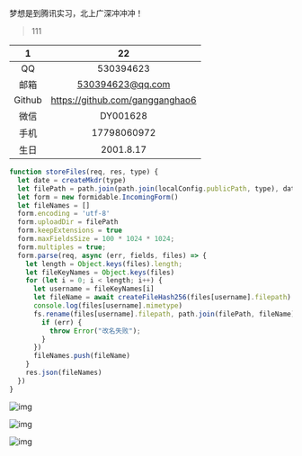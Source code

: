 
梦想是到腾讯实习，北上广深冲冲冲！

>111

|   1    |               22                |
| :----: | :-----------------------------: |
|   QQ   |            530394623            |
|  邮箱  |        530394623@qq.com         |
| Github | https://github.com/gangganghao6 |
|  微信  |            DY001628             |
|  手机  |           17798060972           |
|  生日  |            2001.8.17            |

```js
function storeFiles(req, res, type) {
  let date = createMkdr(type)
  let filePath = path.join(path.join(localConfig.publicPath, type), date)
  let form = new formidable.IncomingForm()
  let fileNames = []
  form.encoding = 'utf-8'
  form.uploadDir = filePath
  form.keepExtensions = true
  form.maxFieldsSize = 100 * 1024 * 1024;
  form.multiples = true;
  form.parse(req, async (err, fields, files) => {
    let length = Object.keys(files).length;
    let fileKeyNames = Object.keys(files)
    for (let i = 0; i < length; i++) {
      let username = fileKeyNames[i]
      let fileName = await createFileHash256(files[username].filepath) + "." + files[username].mimetype.split('/')[1]
      console.log(files[username].mimetype)
      fs.rename(files[username].filepath, path.join(filePath, fileName), function (err) {
        if (err) {
          throw Error("改名失败");
        }
      })
      fileNames.push(fileName)
    }
    res.json(fileNames)
  })
}
```

[src]:http://localhost:3000/blogImages/2022-03-02/21aad9d3a3b24afaae982fcbeb976430e0200c665dc0b66abe10801a7de1c5c6.jpeg



![img](http://192.168.31.30:3000/blogs/2022-03-18/Cache_-7e6e26d640d98c97.-16474022173861.jpg)

![img](http://192.168.31.30:3000/blogs/2022-03-18/Cache_-7e6e26d640d98c97..jpg)

![img](http://192.168.31.30:3000/blogs/2022-03-18/DC6162E6ABEE7AE4AB242529E550B298.png)
